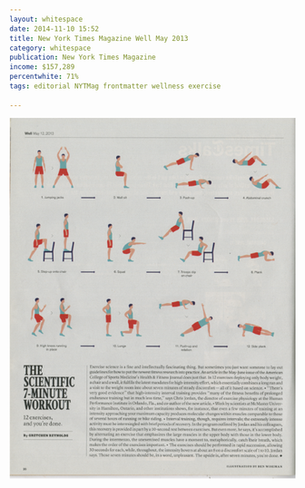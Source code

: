 ```yaml
---
layout: whitespace
date: 2014-11-10 15:52
title: New York Times Magazine Well May 2013
category: whitespace
publication: New York Times Magazine
income: $157,289
percentwhite: 71%
tags: editorial NYTMag frontmatter wellness exercise

---
```





           
<div class="imageContainer">
<img src="/img/editscans/NYT_exercise1.png">
            
<div class="overlayContainer">
<object type="image/svg+xml" data="/img/overlays/NYT_exercise1.svg" class="trans"></object>
</div>


</div>
            
        
        
